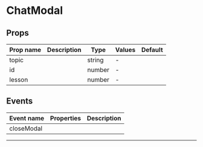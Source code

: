 # ChatModal

## Props

| Prop name | Description | Type   | Values | Default |
| --------- | ----------- | ------ | ------ | ------- |
| topic     |             | string | -      |         |
| id        |             | number | -      |         |
| lesson    |             | number | -      |         |

## Events

| Event name | Properties | Description |
| ---------- | ---------- | ----------- |
| closeModal |            |

---
